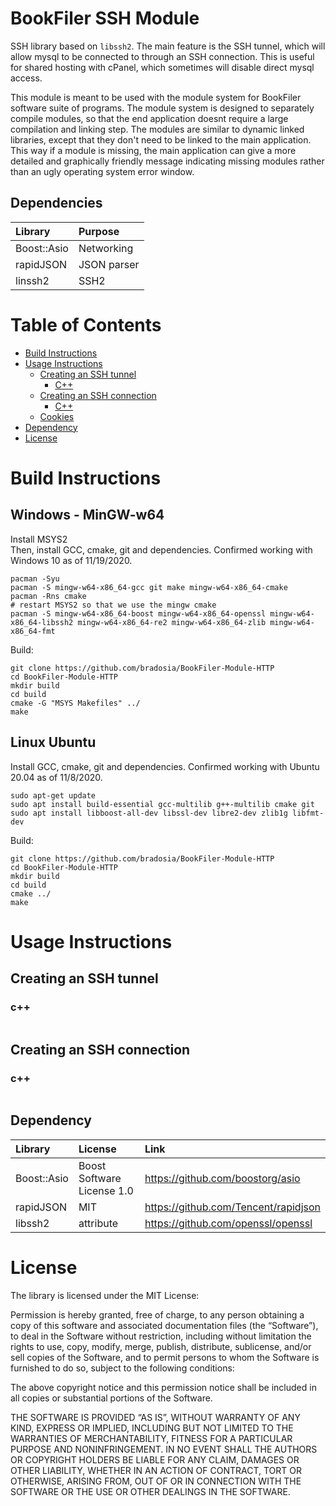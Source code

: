 # BookFiler SSH Module
SSH library based on `libssh2`. The main feature is the SSH tunnel, which will allow mysql to be connected to through an SSH connection. This is useful for shared hosting with cPanel, which sometimes will disable direct mysql access.

This module is meant to be used with the module system for BookFiler software suite of programs. The module system is designed to separately compile modules, so that the end application doesnt require a large compilation and linking step. The modules are similar to dynamic linked libraries, except that they don't need to be linked to the main application. This way if a module is missing, the main application can give a more detailed and graphically friendly message indicating missing modules rather than an ugly operating system error window.

## Dependencies

| Library				| Purpose					|
| :---					| :---						|
| Boost::Asio			| Networking 				|
| rapidJSON				| JSON parser				|
| linssh2				| SSH2						|

# Table of Contents

<!--ts-->
   * [Build Instructions](#build-instructions)
   * [Usage Instructions](#usage-instructions)
      * [Creating an SSH tunnel](#Creating-an-SSH-tunnel)
         * [C++](#c)
      * [Creating an SSH connection](#Creating-an-SSH-connection)
         * [C++](#c-1)
      * [Cookies](/docs/cookies.md)
   * [Dependency](#dependency)
   * [License](#license)
<!--te-->

# Build Instructions

## Windows - MinGW-w64
Install MSYS2<BR>
Then, install GCC, cmake, git and dependencies. Confirmed working with Windows 10 as of 11/19/2020.
```shell
pacman -Syu
pacman -S mingw-w64-x86_64-gcc git make mingw-w64-x86_64-cmake
pacman -Rns cmake
# restart MSYS2 so that we use the mingw cmake
pacman -S mingw-w64-x86_64-boost mingw-w64-x86_64-openssl mingw-w64-x86_64-libssh2 mingw-w64-x86_64-re2 mingw-w64-x86_64-zlib mingw-w64-x86_64-fmt
```
Build:
```shell
git clone https://github.com/bradosia/BookFiler-Module-HTTP
cd BookFiler-Module-HTTP
mkdir build
cd build
cmake -G "MSYS Makefiles" ../
make
```

## Linux Ubuntu
Install GCC, cmake, git and dependencies. Confirmed working with Ubuntu 20.04 as of 11/8/2020.
```shell
sudo apt-get update
sudo apt install build-essential gcc-multilib g++-multilib cmake git
sudo apt install libboost-all-dev libssl-dev libre2-dev zlib1g libfmt-dev
```
Build:
```shell
git clone https://github.com/bradosia/BookFiler-Module-HTTP
cd BookFiler-Module-HTTP
mkdir build
cd build
cmake ../
make
```
 
# Usage Instructions

## Creating an SSH tunnel

### c++
```cpp
```

## Creating an SSH connection

### c++
```cpp
```

## Dependency

| Library				| License						| Link														|
| :---					| :---							| :---														|
| Boost::Asio			| Boost Software License 1.0 	| https://github.com/boostorg/asio 							|
| rapidJSON				| MIT							| https://github.com/Tencent/rapidjson						|
| libssh2				| attribute						| https://github.com/openssl/openssl						|

# License
The library is licensed under the MIT License: <BR>

Permission is hereby granted, free of charge, to any person obtaining a copy of this software and associated documentation files (the “Software”), to deal in the Software without restriction, including without limitation the rights to use, copy, modify, merge, publish, distribute, sublicense, and/or sell copies of the Software, and to permit persons to whom the Software is furnished to do so, subject to the following conditions:

The above copyright notice and this permission notice shall be included in all copies or substantial portions of the Software.

THE SOFTWARE IS PROVIDED “AS IS”, WITHOUT WARRANTY OF ANY KIND, EXPRESS OR IMPLIED, INCLUDING BUT NOT LIMITED TO THE WARRANTIES OF MERCHANTABILITY, FITNESS FOR A PARTICULAR PURPOSE AND NONINFRINGEMENT. IN NO EVENT SHALL THE AUTHORS OR COPYRIGHT HOLDERS BE LIABLE FOR ANY CLAIM, DAMAGES OR OTHER LIABILITY, WHETHER IN AN ACTION OF CONTRACT, TORT OR OTHERWISE, ARISING FROM, OUT OF OR IN CONNECTION WITH THE SOFTWARE OR THE USE OR OTHER DEALINGS IN THE SOFTWARE.
